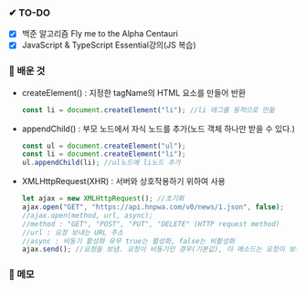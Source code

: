 ### ✔ TO-DO

- [x] 백준 알고리즘 Fly me to the Alpha Centauri
- [x] JavaScript & TypeScript Essential강의(JS 복습)

### 💾 배운 것

- createElement() : 지정한 tagName의 HTML 요소를 만들어 반환

  ```javascript
  const li = document.createElement("li"); //li 태그를 동적으로 만듦
  ```

- appendChild() : 부모 노드에서 자식 노드를 추가(노드 객체 하나만 받을 수 있다.)

  ```javascript
  const ul = document.createElement("ul");
  const li = document.createElement("li");
  ul.appendChild(li); //ul노드에 li노드 추가
  ```

- XMLHttpRequest(XHR) : 서버와 상호작용하기 위하여 사용

  ```javascript
  let ajax = new XMLHttpRequest(); //초기화
  ajax.open("GET", "https://api.hnpwa.com/v0/news/1.json", false);
  //ajax.open(method, url, async);
  //method : "GET", "POST", "PUT", "DELETE" (HTTP request method)
  //url : 요청 보내는 URL 주소
  //async : 비동기 활성화 유무 true는 활성화, false는 비활성화
  ajax.send(); //요청을 보냄. 요청이 비동기인 경우(기본값), 이 메소드는 요청이 보내진 즉시 반환
  ```

### 📝 메모
